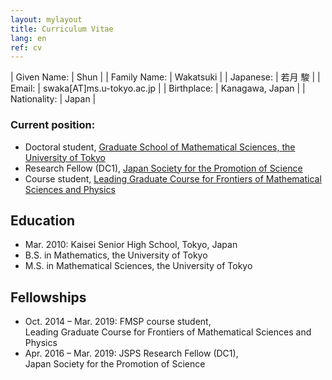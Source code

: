```yaml
---
layout: mylayout
title: Curriculum Vitae
lang: en
ref: cv
---
```


| Given Name:  | Shun                      |
| Family Name: | Wakatsuki                 |
| Japanese:    | 若月 駿                   |
| Email:       | swaka[AT]ms.u-tokyo.ac.jp |
| Birthplace:  | Kanagawa, Japan           |
| Nationality: | Japan                     |

### Current position:
- Doctoral student,
  <a href="http://www.ms.u-tokyo.ac.jp/index.html" target="_blank">
      Graduate School of Mathematical Sciences, the University of Tokyo
  </a>
- Research Fellow (DC1),
  <a href="https://www.jsps.go.jp/english/index.html" target="_blank">
      Japan Society for the Promotion of Science
  </a>
- Course student,
  <a href="http://fmsp.ms.u-tokyo.ac.jp/index_e.html" target="_blank">
      Leading Graduate Course for Frontiers of Mathematical Sciences and Physics
  </a>

## Education
- Mar. 2010: Kaisei Senior High School, Tokyo, Japan
-  B.S. in Mathematics, the University of Tokyo
-  M.S. in Mathematical Sciences, the University of Tokyo

## Fellowships
-  Oct. 2014 – Mar. 2019: FMSP course student,<br>
   Leading Graduate Course for Frontiers of Mathematical Sciences and Physics
-  Apr. 2016 – Mar. 2019: JSPS Research Fellow (DC1),<br>
   Japan Society for the Promotion of Science
